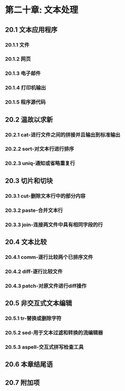 # 第二十章: 文本处理 #

## 20.1 文本应用程序 ##

### 20.1.1 文件 ###

### 20.1.2 网页 ###

### 20.1.3 电子邮件 ###

### 20.1.4 打印机输出 ###

### 20.1.5 程序源代码 ###

## 20.2 温故以求新 ##

### 20.2.1 cat-进行文件之间的拼接并且输出到标准输出 ###

### 20.2.2 sort-对文本行进行排序 ###

### 20.2.3 uniq-通知或省略重复行 ###

## 20.3 切片和切块 ##

### 20.3.1 cut-删除文本行中的部分内容 ###

### 20.3.2 paste-合并文本行 ###

### 20.3.3 join-连接两文件中具有相同字段的行 ###

## 20.4 文本比较 ##

### 20.4.1 comm-逐行比较两个已排序文件 ###

### 20.4.2 diff-逐行比较文件 ###

### 20.4.3 patch-对原文件进行diff操作 ###

## 20.5 非交互式文本编辑 ##

### 20.5.1 tr-替换或删除字符 ###

### 20.5.2 sed-用于文本过滤和转换的流编辑器 ###

### 20.5.3 aspell-交互式拼写检查工具 ###

## 20.6 本章结尾语 ##

## 20.7 附加项 ##
